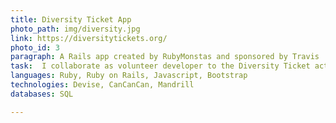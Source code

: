 ```yaml
---
title: Diversity Ticket App
photo_path: img/diversity.jpg
link: https://diversitytickets.org/ 
photo_id: 3
paragraph: A Rails app created by RubyMonstas and sponsored by Travis
task:  I collaborate as volunteer developer to the Diversity Ticket action promoted by Travis CI I help enhancing and fixing the Rails app
languages: Ruby, Ruby on Rails, Javascript, Bootstrap
technologies: Devise, CanCanCan, Mandrill 
databases: SQL

---
```

